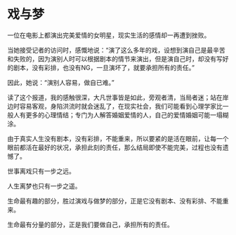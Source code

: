 # 戏与梦

一位在电影上都演出完美爱情的女明星，现实生活的感情却一再遭到挫败。 

当她接受记者的访问时，感慨地说：“演了这么多年的戏，设想到演自己是最辛苦和失败的，因为演别人时可以根据剧本的情节来演出，但是演自己时，却没有写好的剧本，没有彩排，也没有NG，一旦演坏了，就要承担所有的责任。” 

因此，她说：“演别人容易，做自已难。” 

读了这个报道，我的感触很深，大凡世事皆是如此，旁观者清，当局者迷；站在岸边时容易客观，身陷洪流时就会迷乱了，在现实社会，我们可能看到心理学家比一般人有更多的心理情结；专门为人解答婚姻爱情的人，自己的爱情婚姻可能一塌糊涂。 

由于真实人生没有剧本，没有彩排，不能重来，所以要紧的是活在眼前，让每一个眼前都活在最好的状况，承担此刻的责任，那么结局即使不能完美，过程也没有遗憾了。 

世事离戏只有一步之远。 

人生离梦也只有一步之遥。 

生命最有趣的部分，胜过演戏与做梦的部分，正是它没有剧本、没有彩排、不能重来。 

生命最有分量的部分，正是我们要做自己，承担所有的责任。
 
